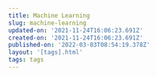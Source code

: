 ```yaml
---
title: Machine Learning
slug: machine-learning
updated-on: '2021-11-24T16:06:23.691Z'
created-on: '2021-11-24T16:06:23.691Z'
published-on: '2022-03-03T08:54:19.378Z'
layout: '[tags].html'
tags: tags
---
```



